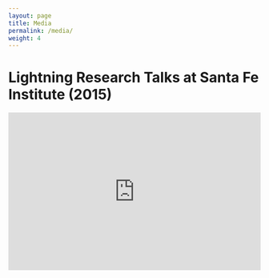 ```yaml
---
layout: page
title: Media
permalink: /media/
weight: 4
---
```


# Lightning Research Talks at Santa Fe Institute (2015)

<iframe width="100%" height="315" src="http://www.youtube.com/embed/9OXqZ1n6NPQ" frameborder="0" allowfullscreen="allowfullscreen"></iframe>